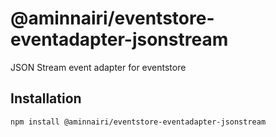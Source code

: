 # @aminnairi/eventstore-eventadapter-jsonstream

JSON Stream event adapter for eventstore

## Installation

```bash
npm install @aminnairi/eventstore-eventadapter-jsonstream
```